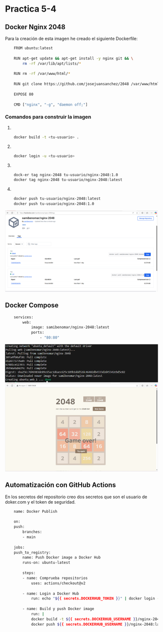 # Practica 5-4


## Docker Nginx 2048

Para la creación de esta imagen he creado el siguiente Dockerfile:
```bash
    FROM ubuntu:latest

    RUN apt-get update && apt-get install -y nginx git && \
        rm -rf /var/lib/apt/lists/*

    RUN rm -rf /var/www/html/*

    RUN git clone https://github.com/josejuansanchez/2048 /var/www/html/

    EXPOSE 80

    CMD ["nginx", "-g", "daemon off;"]

```

### Comandos para construir la imagen

1. 
```bash
    docker build -t <tu-usuario> .
```

2.
```bash
    docker login -u <tu-usuario>
```

3.
```bash
    dock-er tag nginx-2048 tu-usuario/nginx-2048:1.0
    docker tag nginx-2048 tu-usuario/nginx-2048:latest   
```

4.
```bash
    docker push tu-usuario/nginx-2048:latest
    docker push tu-usuario/nginx-2048:1.0
```
   ![](../capturas/docker.png)

## Docker Compose
```bash
    services:
        web:
            image: samibenomar/nginx-2048:latest
            ports:
                - "80:80"
```

   ![](../capturas/ejecucion5.4.png)
   ![](../capturas/aplicacionweb.png)

## Automatización con GitHub Actions

En los secretos del repositorio creo dos secretos que son el usuario de doker.com y el token de seguridad.
```bash
    name: Docker Publish

    on:
    push:
        branches:
        - main

    jobs:
    push_to_registry:
        name: Push Docker image a Docker Hub
        runs-on: ubuntu-latest

        steps:
        - name: Comprueba repositorios
            uses: actions/checkout@v2

        - name: Login a Docker Hub
            run: echo "${{ secrets.DOCKERHUB_TOKEN }}" | docker login -u "${{ secrets.DOCKERHUB_USERNAME }}" --password-stdin

        - name: Build y push Docker image
            run: |
            docker build -t ${{ secrets.DOCKERHUB_USERNAME }}/nginx-2048:latest ./image
            docker push ${{ secrets.DOCKERHUB_USERNAME }}/nginx-2048:latest
```